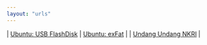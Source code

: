```yaml
---
layout: "urls"
---
```


| [Ubuntu: USB FlashDisk](https://ubuntu.com/tutorials/create-a-usb-stick-on-ubuntu) | [Ubuntu: exFat](https://itsfoss.com/mount-exfat/) | 
| [Undang Undang NKRI](https://github.com/rms46/uuri/) |

